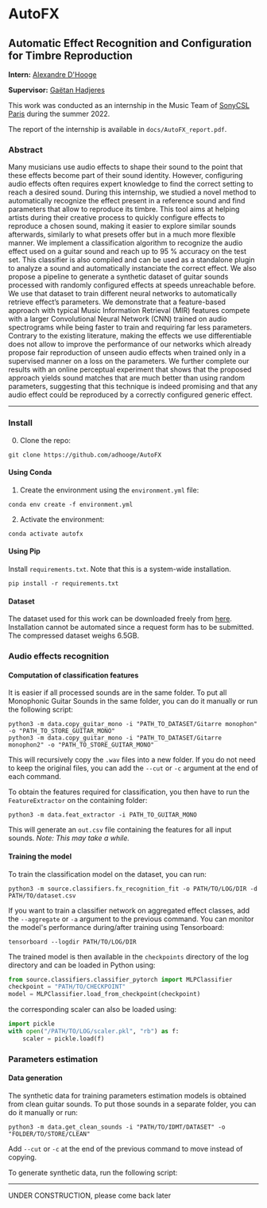 # AutoFX
## Automatic Effect Recognition and Configuration for Timbre Reproduction

__Intern:__ [Alexandre D'Hooge](https://github.com/adhooge)

__Supervisor:__ [Gaëtan Hadjeres](https://github.com/Ghadjeres)

This work was conducted as an internship in the Music Team of [SonyCSL Paris](https://csl.sony.fr/) during the summer 2022.

The report of the internship is available in `docs/AutoFX_report.pdf`.

### Abstract

Many musicians use audio effects to shape their sound to the point that these effects become part of
their sound identity. However, configuring audio effects often requires expert knowledge to find the
correct setting to reach a desired sound. During this internship, we studied a novel method to automatically
recognize the effect present in a reference sound and find parameters that allow to reproduce its timbre.
This tool aims at helping artists during their creative process to quickly configure effects to reproduce
a chosen sound, making it easier to explore similar sounds afterwards, similarly to what presets offer
but in a much more flexible manner.
We implement a classification algorithm to recognize the audio effect used on a guitar sound and reach
up to 95 % accuracy on the test set. This classifier is also compiled and can be used as a standalone
plugin to analyze a sound and automatically instanciate the correct effect. We also propose a pipeline
to generate a synthetic dataset of guitar sounds processed with randomly configured effects at speeds
unreachable before. We use that dataset to train different neural networks to automatically retrieve
effect’s parameters. We demonstrate that a feature-based approach with typical Music Information
Retrieval (MIR) features compete with a larger Convolutional Neural Network (CNN) trained on
audio spectrograms while being faster to train and requiring far less parameters. Contrary to the
existing literature, making the effects we use differentiable does not allow to improve the performance
of our networks which already propose fair reproduction of unseen audio effects when trained only
in a supervised manner on a loss on the parameters. We further complete our results with an online
perceptual experiment that shows that the proposed approach yields sound matches that are much
better than using random parameters, suggesting that this technique is indeed promising and that
any audio effect could be reproduced by a correctly configured generic effect.

___

### Install

0. Clone the repo:
```commandline
git clone https://github.com/adhooge/AutoFX
```

#### Using Conda

1. Create the environment using the `environment.yml` file:
```commandline
conda env create -f environment.yml
```

2. Activate the environment:
 ```commandline
conda activate autofx
 ```

#### Using Pip

Install `requirements.txt`. Note that this is a system-wide installation.
```commandline
pip install -r requirements.txt
```

#### Dataset

The dataset used for this work can be downloaded freely from [here](https://www.idmt.fraunhofer.de/en/publications/datasets/audio_effects.html).
Installation cannot be automated since a request form has to be submitted.
The compressed dataset weighs 6.5GB.

### Audio effects recognition

#### Computation of classification features

It is easier if all processed sounds are in the same folder. To put all Monophonic Guitar Sounds in the same folder, you can do it manually or run the following script:
```commandline
python3 -m data.copy_guitar_mono -i "PATH_TO_DATASET/Gitarre monophon" -o "PATH_TO_STORE_GUITAR_MONO"
python3 -m data.copy_guitar_mono -i "PATH_TO_DATASET/Gitarre monophon2" -o "PATH_TO_STORE_GUITAR_MONO"
```
This will recursively copy the `.wav` files into a new folder. If you do not need to keep the original files, you can add the `--cut` or `-c` argument at the end of each command.

To obtain the features required for classification, you then have to run the `FeatureExtractor` on the containing folder:
```commandline
python3 -m data.feat_extractor -i PATH_TO_GUITAR_MONO
```
This will generate an `out.csv` file containing the features for all input sounds. _Note: This may take a while._

#### Training the model
To train the classification model on the dataset, you can run:
```commandline
python3 -m source.classifiers.fx_recognition_fit -o PATH/TO/LOG/DIR -d PATH/TO/dataset.csv 
```
If you want to train a classifier network on aggregated effect classes, add the `--aggregate` or `-a` argument to the previous command.
You can monitor the model's performance during/after training using Tensorboard:
```commandline
tensorboard --logdir PATH/TO/LOG/DIR
```
The trained model is then available in the `checkpoints` directory of the log directory and can be loaded in Python using:
```python
from source.classifiers.classifier_pytorch import MLPClassifier
checkpoint = "PATH/TO/CHECKPOINT"
model = MLPClassifier.load_from_checkpoint(checkpoint)
```
the corresponding scaler can also be loaded using:
```python
import pickle
with open("/PATH/TO/LOG/scaler.pkl", "rb") as f:
    scaler = pickle.load(f)
```

### Parameters estimation

#### Data generation

The synthetic data for training parameters estimation models is obtained from clean guitar sounds. To put those sounds in a separate folder, you can do it manually or run:
```commandline
python3 -m data.get_clean_sounds -i "PATH/TO/IDMT/DATASET" -o "FOLDER/TO/STORE/CLEAN"
```
Add `--cut` or `-c` at the end of the previous command to move instead of copying.

To generate synthetic data, run the following script:

____
UNDER CONSTRUCTION, please come back later